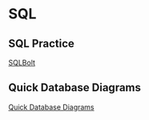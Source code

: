 # SQL

## SQL Practice

[SQLBolt](https://app.quickdatabasediagrams.com/#/d/GL0Sw7)

## Quick Database Diagrams

[Quick Database Diagrams](https://app.quickdatabasediagrams.com/#/d/GL0Sw7)
